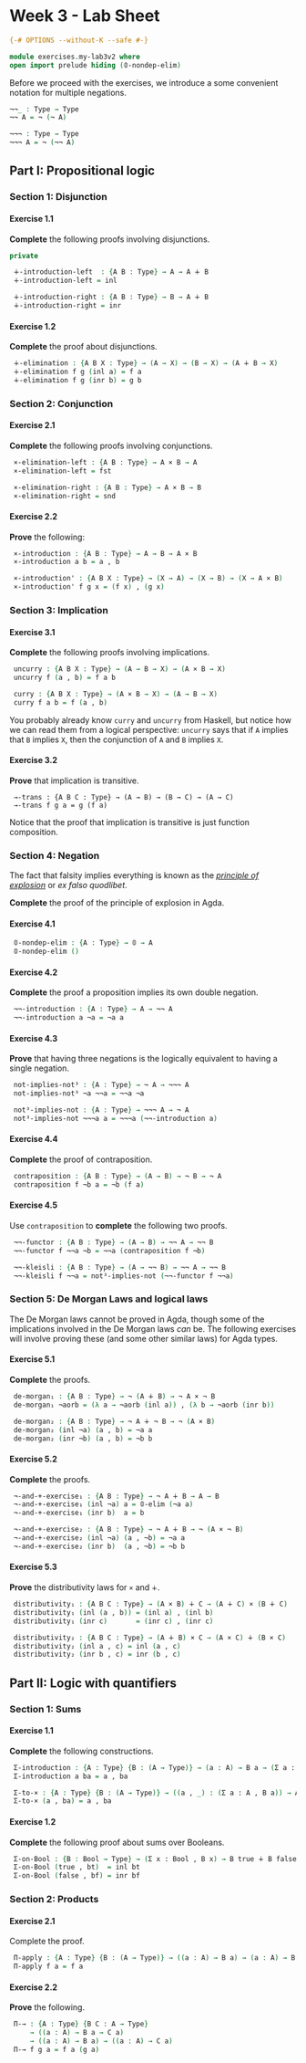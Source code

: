# Week 3 - Lab Sheet

```agda
{-# OPTIONS --without-K --safe #-}

module exercises.my-lab3v2 where
open import prelude hiding (𝟘-nondep-elim)
```

Before we proceed with the exercises, we introduce a some convenient notation
for multiple negations.

```agda
¬¬_ : Type → Type
¬¬ A = ¬ (¬ A)

¬¬¬ : Type → Type
¬¬¬ A = ¬ (¬¬ A)
```

## Part I: Propositional logic

### Section 1: Disjunction

#### Exercise 1.1

**Complete** the following proofs involving disjunctions.

```agda
private

 ∔-introduction-left  : {A B : Type} → A → A ∔ B
 ∔-introduction-left = inl

 ∔-introduction-right : {A B : Type} → B → A ∔ B
 ∔-introduction-right = inr
```

#### Exercise 1.2

**Complete** the proof about disjunctions.

```agda
 ∔-elimination : {A B X : Type} → (A → X) → (B → X) → (A ∔ B → X)
 ∔-elimination f g (inl a) = f a
 ∔-elimination f g (inr b) = g b
```

### Section 2: Conjunction

#### Exercise 2.1

**Complete** the following proofs involving conjunctions.

```agda
 ×-elimination-left : {A B : Type} → A × B → A
 ×-elimination-left = fst

 ×-elimination-right : {A B : Type} → A × B → B
 ×-elimination-right = snd
```

#### Exercise 2.2

**Prove** the following:

```agda
 ×-introduction : {A B : Type} → A → B → A × B
 ×-introduction a b = a , b

 ×-introduction' : {A B X : Type} → (X → A) → (X → B) → (X → A × B)
 ×-introduction' f g x = (f x) , (g x)
```

### Section 3: Implication

#### Exercise 3.1

**Complete** the following proofs involving implications.

```agda
 uncurry : {A B X : Type} → (A → B → X) → (A × B → X)
 uncurry f (a , b) = f a b

 curry : {A B X : Type} → (A × B → X) → (A → B → X)
 curry f a b = f (a , b)
```

You probably already know `curry` and `uncurry` from Haskell, but notice how we
can read them from a logical perspective: `uncurry` says that if `A` implies
that `B` implies `X`, then the conjunction of `A` and `B` implies `X`.

#### Exercise 3.2

**Prove** that implication is transitive.

```
 →-trans : {A B C : Type} → (A → B) → (B → C) → (A → C)
 →-trans f g a = g (f a)
```

Notice that the proof that implication is transitive is just function
composition.


### Section 4: Negation

The fact that falsity implies everything is known as the [_principle of
explosion_](https://en.wikipedia.org/wiki/Principle_of_explosion) or _ex falso
quodlibet_.

**Complete** the proof of the principle of explosion in Agda.

#### Exercise 4.1

```agda
 𝟘-nondep-elim : {A : Type} → 𝟘 → A
 𝟘-nondep-elim ()
```

#### Exercise 4.2

**Complete** the proof a proposition implies its own double negation.

```agda
 ¬¬-introduction : {A : Type} → A → ¬¬ A
 ¬¬-introduction a ¬a = ¬a a
```

#### Exercise 4.3

**Prove** that having three negations is the logically equivalent to having a
single negation.

```agda
 not-implies-not³ : {A : Type} → ¬ A → ¬¬¬ A
 not-implies-not³ ¬a ¬¬a = ¬¬a ¬a

 not³-implies-not : {A : Type} → ¬¬¬ A → ¬ A
 not³-implies-not ¬¬¬a a = ¬¬¬a (¬¬-introduction a)
```

#### Exercise 4.4

**Complete** the proof of contraposition.

```agda
 contraposition : {A B : Type} → (A → B) → ¬ B → ¬ A
 contraposition f ¬b a = ¬b (f a)
```

#### Exercise 4.5

Use `contraposition` to **complete** the following two proofs.

```agda
 ¬¬-functor : {A B : Type} → (A → B) → ¬¬ A → ¬¬ B
 ¬¬-functor f ¬¬a ¬b = ¬¬a (contraposition f ¬b)

 ¬¬-kleisli : {A B : Type} → (A → ¬¬ B) → ¬¬ A → ¬¬ B
 ¬¬-kleisli f ¬¬a = not³-implies-not (¬¬-functor f ¬¬a)
```

### Section 5: De Morgan Laws and logical laws

The De Morgan laws cannot be proved in Agda, though some of the implications
involved in the De Morgan laws _can_ be. The following exercises will involve
proving these (and some other similar laws) for Agda types.

#### Exercise 5.1

**Complete** the proofs.

```agda
 de-morgan₁ : {A B : Type} → ¬ (A ∔ B) → ¬ A × ¬ B
 de-morgan₁ ¬aorb = (λ a → ¬aorb (inl a)) , (λ b → ¬aorb (inr b))

 de-morgan₂ : {A B : Type} → ¬ A ∔ ¬ B → ¬ (A × B)
 de-morgan₂ (inl ¬a) (a , b) = ¬a a
 de-morgan₂ (inr ¬b) (a , b) = ¬b b
```

#### Exercise 5.2

**Complete** the proofs.

```agda
 ¬-and-+-exercise₁ : {A B : Type} → ¬ A ∔ B → A → B
 ¬-and-+-exercise₁ (inl ¬a) a = 𝟘-elim (¬a a)
 ¬-and-+-exercise₁ (inr b)  a = b

 ¬-and-+-exercise₂ : {A B : Type} → ¬ A ∔ B → ¬ (A × ¬ B)
 ¬-and-+-exercise₂ (inl ¬a) (a , ¬b) = ¬a a
 ¬-and-+-exercise₂ (inr b)  (a , ¬b) = ¬b b
```

#### Exercise 5.3

**Prove** the distributivity laws for `×` and `∔`.

```agda
 distributivity₁ : {A B C : Type} → (A × B) ∔ C → (A ∔ C) × (B ∔ C)
 distributivity₁ (inl (a , b)) = (inl a) , (inl b)
 distributivity₁ (inr c)       = (inr c) , (inr c)

 distributivity₂ : {A B C : Type} → (A ∔ B) × C → (A × C) ∔ (B × C)
 distributivity₂ (inl a , c) = inl (a , c)
 distributivity₂ (inr b , c) = inr (b , c)
```

## Part II: Logic with quantifiers

### Section 1: Sums

#### Exercise 1.1

**Complete** the following constructions.

```agda
 Σ-introduction : {A : Type} {B : (A → Type)} → (a : A) → B a → (Σ a ꞉ A , B a)
 Σ-introduction a ba = a , ba

 Σ-to-× : {A : Type} {B : (A → Type)} → ((a , _) : (Σ a ꞉ A , B a)) → A × B a
 Σ-to-× (a , ba) = a , ba
```

#### Exercise 1.2

**Complete** the following proof about sums over Booleans.

```agda
 Σ-on-Bool : {B : Bool → Type} → (Σ x ꞉ Bool , B x) → B true ∔ B false
 Σ-on-Bool (true , bt)  = inl bt
 Σ-on-Bool (false , bf) = inr bf
```

### Section 2: Products

#### Exercise 2.1

Complete the proof.

```agda
 Π-apply : {A : Type} {B : (A → Type)} → ((a : A) → B a) → (a : A) → B a
 Π-apply f a = f a
```

#### Exercise 2.2

**Prove**  the following.

```agda
 Π-→ : {A : Type} {B C : A → Type}
     → ((a : A) → B a → C a)
     → ((a : A) → B a) → ((a : A) → C a)
 Π-→ f g a = f a (g a)
```
